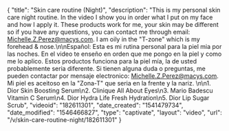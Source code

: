 {
    "title": "Skin care routine (Night)",
    "description": "This is  my personal skin care night routine. In the video I show you in order what I put on my face and how I apply it. These products work for me, your skin may be different so if you have any questions, you can contact me through email: Michelle.Z.Perez@macys.com. I am oily in the \"T-zone\" which is my forehead & nose.\n\nEspañol: Esta es mi rutina personal para la piel mia por las noches. En el video te enseño en orden que me pongo en la piel y como me lo aplico. Estos productos funciona para la piel mía, la de usted probablemente seria diferente. Si tienen alguna duda o preguntas, me pueden contactar por mensaje electronico: Michelle.Z.Perez@macys.com. Mi piel es aceitoso en la \"Zona-T\" que seria en la frente y la nariz.  \n\n1. Dior Skin Boosting Serum\n2. Clinique All About Eyes\n3. Mario Badescu Vitamin C Serum\n4. Dior Hydra Life Fresh Hydration\n5. Dior Lip Sugar Scrub",
    "videoid": "182611301",
    "date_created": "1541479734",
    "date_modified": "1546466827",
    "type": "captivate",
    "layout": "video",
    "url": "\/v\/skin-care-routine-night\/182611301"
}